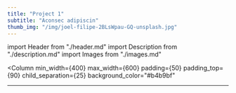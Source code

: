 ```yaml
---
title: "Project 1"
subtitle: "Aconsec adipiscin"
thumb_img: "/img/joel-filipe-2BLsWpau-GQ-unsplash.jpg"
---
```


import Header from "./header.md"
import Description from "./description.md"
import Images from "./images.md"

<Column
  min_width={400}
  max_width={600}
  padding={50}
  padding_top={90}
  child_separation={25}
  background_color="#b4b9bf"
>

  <Header />

  ---

  <Description />

</Column>



<Column>

  <Images />

</Column>
